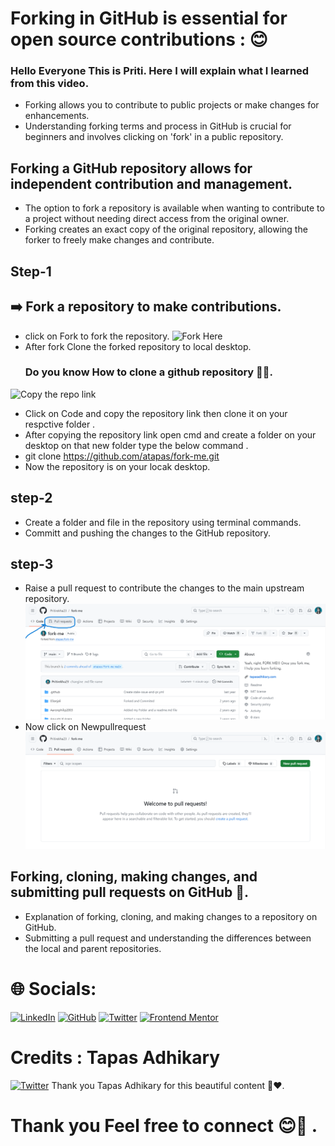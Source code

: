 # Forking in GitHub  is essential for open source contributions : 😊
### Hello Everyone This is Priti. Here I will explain what I learned from this video.

- Forking allows you to contribute to public projects or make changes for enhancements.
- Understanding forking terms and process in GitHub is crucial for beginners and involves clicking on 'fork' in a public repository.


## Forking a GitHub repository allows for independent contribution and management.
- The option to fork a repository is available when wanting to contribute to a project without needing direct access from the original owner.
- Forking creates an exact copy of the original repository, allowing the forker to freely make changes and contribute.

## Step-1
## ➡️ Fork a repository to make contributions.
- click on Fork to fork the repository.
![Fork Here](fork.png)
- After fork Clone the forked repository to local desktop.
   ### Do you know How to clone a github repository 🤷‍♀️.

![Copy the repo link](<repo link to clone.png>)

-  Click on Code and copy the repository link then clone it on your respctive folder .
- After copying the repository link  open cmd and create a folder on your desktop on that new folder type the below command .
- git clone https://github.com/atapas/fork-me.git
- Now the repository is on your locak desktop.

## step-2
- Create a folder and file in the repository using terminal commands.
- Committ and pushing the changes to the GitHub repository.

## step-3
- Raise a pull request to contribute the changes to the main upstream repository.
![pull request](<pull request.png>)
- Now click on Newpullrequest
![new pull request](<Screenshot 2024-02-12 183706.png>)

## Forking, cloning, making changes, and submitting pull requests on GitHub 🙌.
- Explanation of forking, cloning, and making changes to a repository on GitHub.
- Submitting a pull request and understanding the differences between the local and parent repositories.




# 🌐 Socials:
[![LinkedIn](https://img.shields.io/badge/LinkedIn-%230077B5.svg?logo=linkedin&logoColor=white)](https://linkedin.com/in/iampritirekha)
[![GitHub](https://img.shields.io/badge/GitHub-%23181717.svg?logo=github&logoColor=white)](https://github.com/Pritirekha23)
[![Twitter](https://img.shields.io/badge/Twitter-%231DA1F2.svg?logo=Twitter&logoColor=white)](https://twitter.com/pandapritirekha)
[![Frontend Mentor](https://img.shields.io/badge/Frontend%20Mentor-%23000000.svg?logo=frontend-mentor&logoColor=white)](https://www.frontendmentor.io/profile/Pritirekha23)

# Credits : Tapas Adhikary
[![Twitter](https://img.shields.io/badge/Twitter-%231DA1F2.svg?logo=Twitter&logoColor=white)](https://twitter.com/tapasadhikary)
Thank you Tapas Adhikary for this beautiful content 🤗❤️.

# Thank you Feel free to connect 😊🙌 . 

